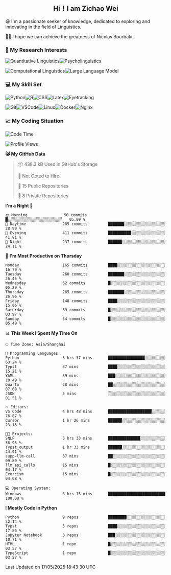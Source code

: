 

## <div align="center">Hi！I am Zichao Wei</div>

😀 I'm a passionate seeker of knowledge, dedicated to exploring and innovating in the field of Linguistics.

🙋‍♂️ I hope we can achieve the greatness of Nicolas Bourbaki.

### 🔬 My Research Interests

![Quantitative Linguistics](https://img.shields.io/badge/Quantitative%20Linguistics-%230072CC.svg?&style=for-the-badge&logo=appveyor&logoColor=white)![Psycholinguistics](https://img.shields.io/badge/Psycholinguistics-%2301a3a1.svg?&style=for-the-badge&logo=AWS%20Amplify&logoColor=white)

![Computational Linguistics](https://img.shields.io/badge/Computational%20Linguistics-%231877F2.svg?&style=for-the-badge&logo=Markdown&logoColor=white)![Large Language Model](https://img.shields.io/badge/Large%20Language%20Model-%23F76300.svg?&style=for-the-badge&logo=Android&logoColor=white)

### 💻 My Skill Set

![Python](https://img.shields.io/badge/Python-%2314354C.svg?style=for-the-badge&logo=python&logoColor=white&color=2AB3E3)![R](https://img.shields.io/badge/-R-276DC3?style=for-the-badge&logo=r&logoColor=white)![CSS](https://img.shields.io/badge/-CSS-1572B6?style=for-the-badge&logo=css3&logoColor=white)![Latex](https://img.shields.io/badge/-Latex-008080?style=for-the-badge&logo=latex&logoColor=white)![Eyetracking](https://img.shields.io/badge/Eyetracking-%230078D6?style=for-the-badge&logo=SearXNG&logoColor=#3050FF)

![Git](https://img.shields.io/badge/-Git-F05032?style=for-the-badge&logo=git&logoColor=white)![VSCode](https://img.shields.io/badge/-VSCode-007ACC?style=for-the-badge&logo=visual-studio-code&logoColor=white)![Linux](https://img.shields.io/badge/-Linux-FCC624?style=for-the-badge&logo=linux&logoColor=black)![Docker](https://img.shields.io/badge/-Docker-2496ED?style=for-the-badge&logo=docker&logoColor=white)![Nginx](https://img.shields.io/badge/-Nginx-009639?style=for-the-badge&logo=nginx&logoColor=white)

### 📈 My Coding Situation

<!--START_SECTION:waka-->
![Code Time](http://img.shields.io/badge/Code%20Time-469%20hrs%2037%20mins-blue)

![Profile Views](http://img.shields.io/badge/Profile%20Views-0-blue)

**🐱 My GitHub Data** 

> 📦 438.3 kB Used in GitHub's Storage 
 > 
> 🚫 Not Opted to Hire
 > 
> 📜 15 Public Repositories 
 > 
> 🔑 8 Private Repositories 
 > 
**I'm a Night 🦉** 

```text
🌞 Morning                50 commits          █░░░░░░░░░░░░░░░░░░░░░░░░   05.09 % 
🌆 Daytime                285 commits         ███████░░░░░░░░░░░░░░░░░░   28.99 % 
🌃 Evening                411 commits         ██████████░░░░░░░░░░░░░░░   41.81 % 
🌙 Night                  237 commits         ██████░░░░░░░░░░░░░░░░░░░   24.11 % 
```
📅 **I'm Most Productive on Thursday** 

```text
Monday                   165 commits         ████░░░░░░░░░░░░░░░░░░░░░   16.79 % 
Tuesday                  260 commits         ███████░░░░░░░░░░░░░░░░░░   26.45 % 
Wednesday                52 commits          █░░░░░░░░░░░░░░░░░░░░░░░░   05.29 % 
Thursday                 265 commits         ███████░░░░░░░░░░░░░░░░░░   26.96 % 
Friday                   148 commits         ████░░░░░░░░░░░░░░░░░░░░░   15.06 % 
Saturday                 39 commits          █░░░░░░░░░░░░░░░░░░░░░░░░   03.97 % 
Sunday                   54 commits          █░░░░░░░░░░░░░░░░░░░░░░░░   05.49 % 
```


📊 **This Week I Spent My Time On** 

```text
🕑︎ Time Zone: Asia/Shanghai

💬 Programming Languages: 
Python                   3 hrs 57 mins       ████████████████░░░░░░░░░   63.24 % 
Typst                    57 mins             ████░░░░░░░░░░░░░░░░░░░░░   15.21 % 
YAML                     39 mins             ███░░░░░░░░░░░░░░░░░░░░░░   10.49 % 
Quarto                   28 mins             ██░░░░░░░░░░░░░░░░░░░░░░░   07.68 % 
JSON                     5 mins              ░░░░░░░░░░░░░░░░░░░░░░░░░   01.51 % 

🔥 Editors: 
VS Code                  4 hrs 48 mins       ███████████████████░░░░░░   76.87 % 
Cursor                   1 hr 26 mins        ██████░░░░░░░░░░░░░░░░░░░   23.13 % 

🐱‍💻 Projects: 
SNLP                     3 hrs 33 mins       ██████████████░░░░░░░░░░░   56.95 % 
Typst_output             1 hr 33 mins        ██████░░░░░░░░░░░░░░░░░░░   24.91 % 
supp-llm-call            37 mins             ██░░░░░░░░░░░░░░░░░░░░░░░   09.89 % 
llm_api_calls            15 mins             █░░░░░░░░░░░░░░░░░░░░░░░░   04.17 % 
Exercism                 15 mins             █░░░░░░░░░░░░░░░░░░░░░░░░   04.08 % 

💻 Operating System: 
Windows                  6 hrs 15 mins       █████████████████████████   100.00 % 
```

**I Mostly Code in Python** 

```text
Python                   9 repos             ████████░░░░░░░░░░░░░░░░░   32.14 % 
Typst                    5 repos             ████░░░░░░░░░░░░░░░░░░░░░   17.86 % 
Jupyter Notebook         3 repos             ███░░░░░░░░░░░░░░░░░░░░░░   10.71 % 
HTML                     1 repo              █░░░░░░░░░░░░░░░░░░░░░░░░   03.57 % 
TypeScript               1 repo              █░░░░░░░░░░░░░░░░░░░░░░░░   03.57 % 
```




 Last Updated on 17/05/2025 18:43:30 UTC
<!--END_SECTION:waka-->
